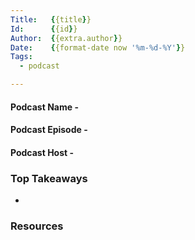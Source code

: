 ```yaml
---
Title:   {{title}}
Id:      {{id}}
Author:  {{extra.author}}
Date:    {{format-date now '%m-%d-%Y'}}
Tags:
  - podcast

---
```


#### Podcast Name -
#### Podcast Episode -
#### Podcast Host -


### Top Takeaways

-


### Resources
